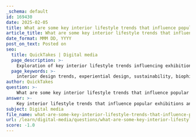 ```yaml
---
_schema: default
id: 169430
date: 2025-02-05
title: What are some key interior lifestyle trends that influence popular exhibitions and design awards?
article_title: What are some key interior lifestyle trends that influence popular exhibitions and design awards?
date_format: MMM DD, YYYY
post_on_text: Posted on
seo:
  title: QuickTakes | Digital media
  page_description: >-
    Exploration of key interior lifestyle trends influencing exhibitions and design awards, focusing on experiential design, sustainability, minimalism, and community-oriented spaces.
  page_keywords: >-
    interior design trends, experiential design, sustainability, biophilic design, minimalism, open floor plans, cultural influences, community-oriented spaces, technological integration, design awards, exhibitions, Interior Lifestyle 2024, ORGATEC 2024
author: QuickTakes
question: >-
    What are some key interior lifestyle trends that influence popular exhibitions and design awards?
answer: >-
    Key interior lifestyle trends that influence popular exhibitions and design awards include:\n\n1. **Experiential Design**: This trend emphasizes creating meaningful experiences for users. It often addresses social issues and promotes sustainability, making it a focal point in many exhibitions. Designers are increasingly focused on how spaces can enrich lives and foster community interactions.\n\n2. **Sustainability**: The use of sustainable materials and practices is a significant trend in interior design. This includes the integration of biophilic design, which connects indoor spaces with nature, enhancing well-being and environmental consciousness. Exhibitions like "Interior Lifestyle 2024" showcase innovative sustainable designs that reflect this trend.\n\n3. **Minimalism**: A shift towards minimalism is evident in many contemporary designs, where simplicity and functionality take precedence. This trend is often highlighted in design awards, as it reflects a modern aesthetic that appeals to a wide audience.\n\n4. **Open Floor Plans**: The trend towards open floor plans in residential and commercial spaces reflects a desire for communal living and working environments. This design approach encourages interaction and collaboration, making it a popular theme in exhibitions.\n\n5. **Cultural Influences**: The incorporation of cultural elements, such as Japanese manufacturing culture, is becoming more prevalent. This trend focuses on craftsmanship and traditional practices, which are being transformed into modern design concepts. Exhibitions often highlight these cultural narratives, showcasing how they influence contemporary design.\n\n6. **Community-Oriented Spaces**: There is a growing emphasis on creating environments that foster a sense of community. This includes designs that encourage social interaction and provide comfortable spaces for people to gather, which is often recognized in design awards.\n\n7. **Technological Integration**: The use of technology in design, such as automatic irrigation systems for aerial gardens, is becoming increasingly important. This trend reflects a move towards smart design solutions that enhance functionality and sustainability.\n\nThese trends not only shape the aesthetic and functional aspects of interior design but also influence the themes and innovations presented at major exhibitions and design awards, such as "Interior Lifestyle 2024" and ORGATEC 2024.
subject: Digital media
file_name: what-are-some-key-interior-lifestyle-trends-that-influence-popular-exhibitions-and-design-awards.md
url: /learn/digital-media/questions/what-are-some-key-interior-lifestyle-trends-that-influence-popular-exhibitions-and-design-awards
score: -1.0
---
```


&nbsp;